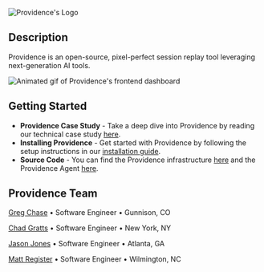 ![Providence's Logo](https://github.com/providence-replay/.github/assets/transparent-logo.png)
## Description
Providence is an open-source, pixel-perfect session replay tool leveraging next-generation AI tools.

![Animated gif of Providence's frontend dashboard]()

## Getting Started
- **Providence Case Study** - Take a deep dive into Providence by reading our technical case study [here](https://example.com).
- **Installing Providence** - Get started with Providence by following the setup instructions in our [installation guide](https://github.com/providence-replay/providence/blob/main/README.md).
- **Source Code** - You can find the Providence infrastructure [here](https://github.com/providence-replay/providence) and the Providence Agent [here](https://github.com/providence-replay/agent).

## Providence Team
[Greg Chase](https://example.com/) • Software Engineer • Gunnison, CO

[Chad Gratts](https://example.com/) • Software Engineer • New York, NY

[Jason Jones](https://example.com/) • Software Engineer • Atlanta, GA

[Matt Register](https://example.com/) • Software Engineer • Wilmington, NC
